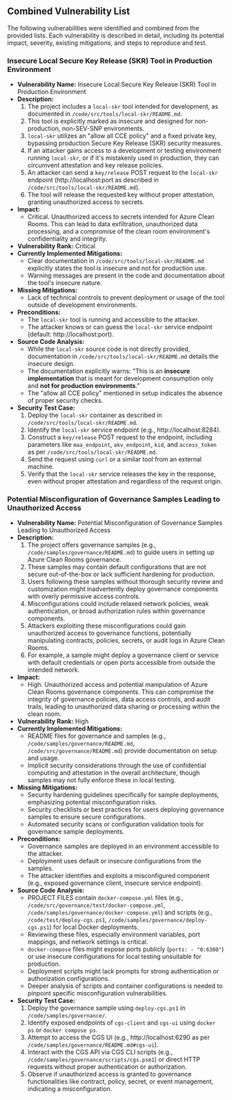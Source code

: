 ## Combined Vulnerability List

The following vulnerabilities were identified and combined from the provided lists. Each vulnerability is described in detail, including its potential impact, severity, existing mitigations, and steps to reproduce and test.

### Insecure Local Secure Key Release (SKR) Tool in Production Environment
- **Vulnerability Name:** Insecure Local Secure Key Release (SKR) Tool in Production Environment
- **Description:**
    1. The project includes a `local-skr` tool intended for development, as documented in `/code/src/tools/local-skr/README.md`.
    2. This tool is explicitly marked as insecure and designed for non-production, non-SEV-SNP environments.
    3. `local-skr` utilizes an "allow all CCE policy" and a fixed private key, bypassing production Secure Key Release (SKR) security measures.
    4. If an attacker gains access to a development or testing environment running `local-skr`, or if it's mistakenly used in production, they can circumvent attestation and key release policies.
    5. An attacker can send a `key/release` POST request to the `local-skr` endpoint (http://localhost:port as described in `/code/src/tools/local-skr/README.md`).
    6. The tool will release the requested key without proper attestation, granting unauthorized access to secrets.
- **Impact:**
    - Critical. Unauthorized access to secrets intended for Azure Clean Rooms. This can lead to data exfiltration, unauthorized data processing, and a compromise of the clean room environment's confidentiality and integrity.
- **Vulnerability Rank:** Critical
- **Currently Implemented Mitigations:**
    - Clear documentation in `/code/src/tools/local-skr/README.md` explicitly states the tool is insecure and not for production use.
    - Warning messages are present in the code and documentation about the tool's insecure nature.
- **Missing Mitigations:**
    - Lack of technical controls to prevent deployment or usage of the tool outside of development environments.
- **Preconditions:**
    - The `local-skr` tool is running and accessible to the attacker.
    - The attacker knows or can guess the `local-skr` service endpoint (default: http://localhost:port).
- **Source Code Analysis:**
    - While the `local-skr` source code is not directly provided, documentation in `/code/src/tools/local-skr/README.md` details the insecure design.
    - The documentation explicitly warns: "This is an **insecure implementation** that is meant for development consumption only and **not for production environments**."
    - The "allow all CCE policy" mentioned in setup indicates the absence of proper security checks.
- **Security Test Case:**
    1. Deploy the `local-skr` container as described in `/code/src/tools/local-skr/README.md`.
    2. Identify the `local-skr` service endpoint (e.g., http://localhost:8284).
    3. Construct a `key/release` POST request to the endpoint, including parameters like `maa_endpoint`, `akv_endpoint`, `kid`, and `access_token` as per `/code/src/tools/local-skr/README.md`.
    4. Send the request using `curl` or a similar tool from an external machine.
    5. Verify that the `local-skr` service releases the key in the response, even without proper attestation and regardless of the request origin.

### Potential Misconfiguration of Governance Samples Leading to Unauthorized Access
- **Vulnerability Name:** Potential Misconfiguration of Governance Samples Leading to Unauthorized Access
- **Description:**
    1. The project offers governance samples (e.g., `/code/samples/governance/README.md`) to guide users in setting up Azure Clean Rooms governance.
    2. These samples may contain default configurations that are not secure out-of-the-box or lack sufficient hardening for production.
    3. Users following these samples without thorough security review and customization might inadvertently deploy governance components with overly permissive access controls.
    4. Misconfigurations could include relaxed network policies, weak authentication, or broad authorization rules within governance components.
    5. Attackers exploiting these misconfigurations could gain unauthorized access to governance functions, potentially manipulating contracts, policies, secrets, or audit logs in Azure Clean Rooms.
    6. For example, a sample might deploy a governance client or service with default credentials or open ports accessible from outside the intended network.
- **Impact:**
    - High. Unauthorized access and potential manipulation of Azure Clean Rooms governance components. This can compromise the integrity of governance policies, data access controls, and audit trails, leading to unauthorized data sharing or processing within the clean room.
- **Vulnerability Rank:** High
- **Currently Implemented Mitigations:**
    - README files for governance and samples (e.g., `/code/samples/governance/README.md`, `/code/src/governance/README.md`) provide documentation on setup and usage.
    - Implicit security considerations through the use of confidential computing and attestation in the overall architecture, though samples may not fully enforce these in local testing.
- **Missing Mitigations:**
    - Security hardening guidelines specifically for sample deployments, emphasizing potential misconfiguration risks.
    - Security checklists or best practices for users deploying governance samples to ensure secure configurations.
    - Automated security scans or configuration validation tools for governance sample deployments.
- **Preconditions:**
    - Governance samples are deployed in an environment accessible to the attacker.
    - Deployment uses default or insecure configurations from the samples.
    - The attacker identifies and exploits a misconfigured component (e.g., exposed governance client, insecure service endpoint).
- **Source Code Analysis:**
    - PROJECT FILES contain `docker-compose.yml` files (e.g., `/code/src/governance/test/docker-compose.yml`, `/code/samples/governance/docker-compose.yml`) and scripts (e.g., `/code/test/deploy-cgs.ps1`, `/code/samples/governance/deploy-cgs.ps1`) for local Docker deployments.
    - Reviewing these files, especially environment variables, port mappings, and network settings is critical.
    - `docker-compose` files might expose ports publicly (`ports: - "0:6300"`) or use insecure configurations for local testing unsuitable for production.
    - Deployment scripts might lack prompts for strong authentication or authorization configurations.
    - Deeper analysis of scripts and container configurations is needed to pinpoint specific misconfiguration vulnerabilities.
- **Security Test Case:**
    1. Deploy the governance sample using `deploy-cgs.ps1` in `/code/samples/governance/`.
    2. Identify exposed endpoints of `cgs-client` and `cgs-ui` using `docker ps` or `docker compose ps`.
    3. Attempt to access the CGS UI (e.g., http://localhost:6290 as per `/code/samples/governance/README.md#cgs-ui`).
    4. Interact with the CGS API via CGS CLI scripts (e.g., `/code/samples/governance/scripts/cgs.psm1`) or direct HTTP requests without proper authentication or authorization.
    5. Observe if unauthorized access is granted to governance functionalities like contract, policy, secret, or event management, indicating a misconfiguration.